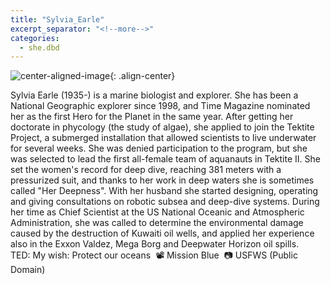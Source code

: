 ```yaml
---
title: "Sylvia_Earle"
excerpt_separator: "<!--more-->"
categories:
  - she.dbd
---
```



![center-aligned-image](https://cdn.pixabay.com/photo/2020/10/26/16/56/man-5687861_1280.png){: .align-center}


Sylvia Earle (1935-) is a marine biologist and explorer. She has been a National Geographic explorer since 1998, and Time Magazine nominated her as the first Hero for the Planet in the same year. After getting her doctorate in phycology (the study of algae), she applied to join the Tektite Project, a submerged installation that allowed scientists to live underwater for several weeks. She was denied participation to the program, but she was selected to lead the first all-female team of aquanauts in Tektite II. She set the women's record for deep dive, reaching 381 meters with a pressurized suit, and thanks to her work in deep waters she is sometimes called "Her Deepness". With her husband she started designing, operating and giving consultations on robotic subsea and deep-dive systems. During her time as Chief Scientist at the US National Oceanic and Atmospheric Administration, she was called to determine the environmental damage caused by the destruction of Kuwaiti oil wells, and applied her experience also in the Exxon Valdez, Mega Borg and Deepwater Horizon oil spills. ⁠
⁠
TED: My wish: Protect our oceans ⁠
📽️ Mission Blue⁠
⁠
📷 USFWS (Public Domain)⁠
